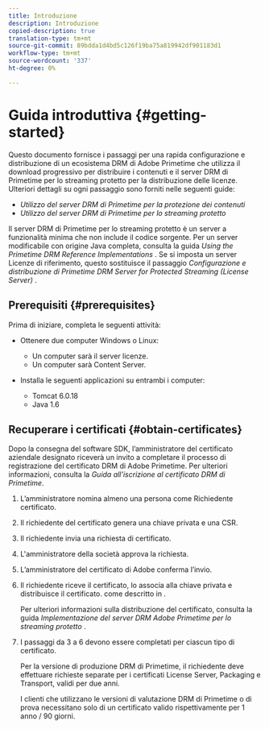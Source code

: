 ```yaml
---
title: Introduzione
description: Introduzione
copied-description: true
translation-type: tm+mt
source-git-commit: 89bdda1d4bd5c126f19ba75a819942df901183d1
workflow-type: tm+mt
source-wordcount: '337'
ht-degree: 0%

---
```



# Guida introduttiva {#getting-started}

Questo documento fornisce i passaggi per una rapida configurazione e distribuzione di un ecosistema DRM di Adobe Primetime che utilizza il download progressivo per distribuire i contenuti e il server DRM di Primetime per lo streaming protetto per la distribuzione delle licenze. Ulteriori dettagli su ogni passaggio sono forniti nelle seguenti guide:

* *Utilizzo del server DRM di Primetime per la protezione dei contenuti*
* *Utilizzo del server DRM di Primetime per lo streaming protetto*

Il server DRM di Primetime per lo streaming protetto è un server a funzionalità minima che non include il codice sorgente. Per un server modificabile con origine Java completa, consulta la guida *Using the Primetime DRM Reference Implementations* . Se si imposta un server Licenze di riferimento, questo sostituisce il passaggio *Configurazione e distribuzione di Primetime DRM Server for Protected Streaming (License Server)* .

## Prerequisiti {#prerequisites}

Prima di iniziare, completa le seguenti attività:

* Ottenere due computer Windows o Linux:

   * Un computer sarà il server licenze.
   * Un computer sarà Content Server.

* Installa le seguenti applicazioni su entrambi i computer:

   * Tomcat 6.0.18
   * Java 1.6

## Recuperare i certificati {#obtain-certificates}

Dopo la consegna del software SDK, l’amministratore del certificato aziendale designato riceverà un invito a completare il processo di registrazione del certificato DRM di Adobe Primetime. Per ulteriori informazioni, consulta la *Guida all’iscrizione al certificato DRM di Primetime*.

1. L’amministratore nomina almeno una persona come Richiedente certificato.
1. Il richiedente del certificato genera una chiave privata e una CSR.
1. Il richiedente invia una richiesta di certificato.
1. L&#39;amministratore della società approva la richiesta.
1. L’amministratore del certificato di Adobe conferma l’invio.
1. Il richiedente riceve il certificato, lo associa alla chiave privata e distribuisce il certificato. come descritto in .

   Per ulteriori informazioni sulla distribuzione del certificato, consulta la guida *Implementazione del server DRM Adobe Primetime per lo streaming protetto* .
1. I passaggi da 3 a 6 devono essere completati per ciascun tipo di certificato.

   Per la versione di produzione DRM di Primetime, il richiedente deve effettuare richieste separate per i certificati License Server, Packaging e Transport, validi per due anni.

   I clienti che utilizzano le versioni di valutazione DRM di Primetime o di prova necessitano solo di un certificato valido rispettivamente per 1 anno / 90 giorni.